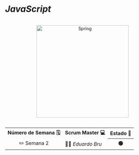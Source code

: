 # *JavaScript*

<br>

<div align="center">
<img src="https://github.com/CodeSystem2022/Kodifikades_Tercer_Semestre/assets/81488933/d853a90c-62b5-4b8e-bba5-33779e416790" alt="Spring" width="300" height="300"></img>
</div>  

<br>

  <table align="center">
	<tr>
		<th>Número de Semana 🗓️ </th>
		<th>Scrum Master 💻</th>
    <th>Estado 🚀 </th>
  </tr>
   	<tr>
		<td align="center">✏️ Semana 2</td>
		<td>👨‍💻<em>  Eduardo Bru </em></td>
		<th> 🟢 </th>
   	</tr>
</table>
